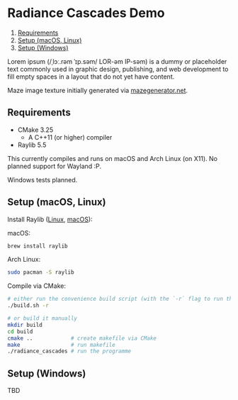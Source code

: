# Radiance Cascades Demo

1. [Requirements](#requirements)
2. [Setup (macOS, Linux)](#setup-macos-linux)
3. [Setup (Windows)](#setup-windows)

Lorem ipsum (/ˌlɔː.rəm ˈɪp.səm/ LOR-əm IP-səm) is a dummy or placeholder text commonly used in graphic design, publishing, and web development to fill empty spaces in a layout that do not yet have content.

Maze image texture initially generated via [mazegenerator.net](https://www.mazegenerator.net/). 

## Requirements

- CMake 3.25
    - A C++11 (or higher) compiler
- Raylib 5.5

This currently compiles and runs on macOS and Arch Linux (on X11). No planned support for Wayland :P.

Windows tests planned.

## Setup (macOS, Linux) 

Install Raylib ([Linux](https://github.com/raysan5/raylib/wiki/Working-on-GNU-Linux), [macOS](https://github.com/raysan5/raylib/wiki/Working-on-macOS)):

macOS:
```bash
brew install raylib
```

Arch Linux:
```bash
sudo pacman -S raylib
```

Compile via CMake:

```bash
# either run the convenience build script (with the `-r` flag to run the binary after compilation)
./build.sh -r

# or build it manually
mkdir build
cd build
cmake ..            # create makefile via CMake
make                # run makefile
./radiance_cascades # run the programme
```

## Setup (Windows)

TBD

